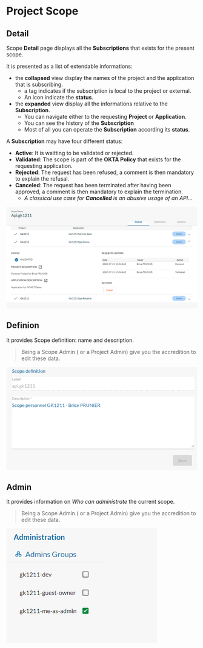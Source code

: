 # Project Scope

## Detail

Scope **Detail** page displays all the **Subscriptions** that exists for the present scope.

It is presented as a list of extendable informations:

- the **collapsed** view display the names of the project and the application that is subscribing.
  - a tag indicates if the subscription is local to the project or external.
  - An icon indicate the **status**.
- the **expanded** view display all the informations relative to the **Subscription**.
  - You can navigate either to the requesting **Project** or **Application**.
  - You can see the history of the **Subscription** 
  - Most of all you can operate the **Subscription** according its **status**.

A **Subscription** may have four different status:

- **Active**: It is waitting to be validated or rejected.
- **Validated**: The scope is part of the **OKTA Policy** that exists for the requesting application.
- **Rejected**: The request has been refused, a comment is then mandatory to explain the refusal.
- **Canceled**: The request has been terminated after having been approved, a comment is then mandatory to explain the termination.
    - *A classical use case for **Cancelled** is an abusive usage of an API*... 




![Project Scope, Detail](/guides/images/project_scp_detail.png)
 

## Definion

It provides Scope definition: name and description.

> Being a Scope Admin ( or a Project Admin) give you the accredition to edit these data.  

 ![Project Scope, Definition](/guides/images/project_scp_definition.png)


## Admin

It provides information on *Who can administrate* the current scope.

> Being a Scope Admin ( or a Project Admin)  give you the accredition to edit these data.

 ![Project Scope, Definition](/guides/images/project_scp_admin.png)


